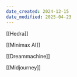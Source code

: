 ```yaml
---
date_created: 2024-12-15
date_modified: 2025-04-23
---
```

[[Hedra]]

[[Minimax AI]]

[[Dreammachine]]

[[Midjourney]]

